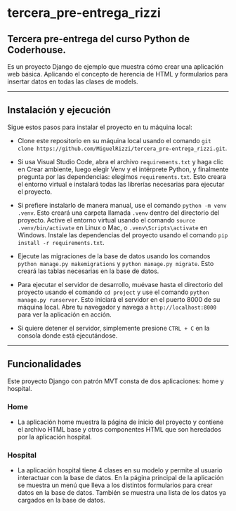 # tercera_pre-entrega_rizzi

## Tercera pre-entrega del curso Python de Coderhouse.

Es un proyecto Django de ejemplo que muestra cómo crear una aplicación web básica. Aplicando el concepto de herencia de HTML y formularios para insertar datos en todas las clases de models.

---
## Instalación y ejecución

Sigue estos pasos para instalar el proyecto en tu máquina local:

- Clone este repositorio en su máquina local usando el comando `git clone https://github.com/MiguelRizzi/tercera_pre-entrega_rizzi.git`.

- Si usa Visual Studio Code, abra el archivo `requirements.txt` y haga clic en Crear ambiente, luego elegir Venv y el intérprete Python, y finalmente pregunta por las dependencias: elegimos `requirements.txt`. Esto creara el entorno virtual e instalará todas las librerías necesarias para ejecutar el proyecto.

- Si prefiere instalarlo de manera manual, use el comando `python -m venv .venv`. Esto creará una carpeta llamada `.venv` dentro del directorio del proyecto.
Active el entorno virtual usando el comando `source .venv/bin/activate` en Linux o Mac, o `.venv\Scripts\activate` en Windows.
Instale las dependencias del proyecto usando el comando `pip install -r requirements.txt`. 

- Ejecute las migraciones de la base de datos usando los comandos `python manage.py makemigrations` y `python manage.py migrate`. Esto creará las tablas necesarias en la base de datos.

- Para ejecutar el servidor de desarrollo, muévase hasta el directorio del proyecto usando el comando `cd project` y use el comando `python manage.py runserver`. Esto iniciará el servidor en el puerto 8000 de su máquina local. Abre tu navegador y navega a `http://localhost:8000` para ver la aplicación en acción.

- Si quiere detener el servidor, simplemente presione `CTRL + C` en la consola donde está ejecutándose.

---
## Funcionalidades

Este proyecto Django con patrón MVT consta de dos aplicaciones: home y hospital.

### Home
- La aplicación home muestra la página de inicio del proyecto y contiene el archivo HTML base y otros componentes HTML que son heredados por la aplicación hospital.

### Hospital
- La aplicación hospital tiene 4 clases en su modelo y permite al usuario interactuar con la base de datos. En la página principal de la aplicación se muestra un menú que lleva a los distintos formularios para crear datos en la base de datos. También se muestra una lista de los datos ya cargados en la base de datos.

